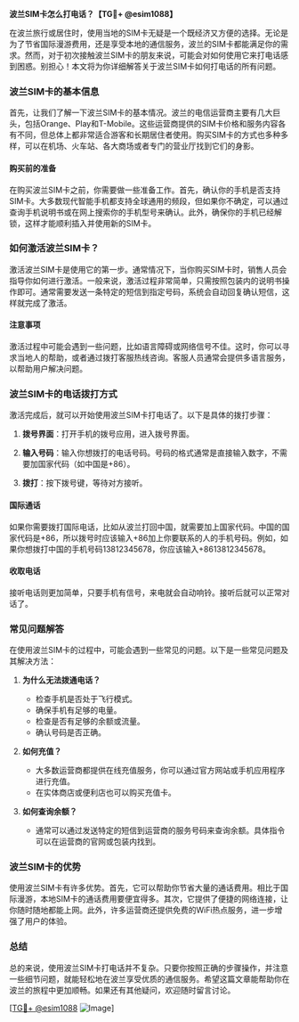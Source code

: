 **波兰SIM卡怎么打电话？【TG💪+ @esim1088】**

在波兰旅行或居住时，使用当地的SIM卡无疑是一个既经济又方便的选择。无论是为了节省国际漫游费用，还是享受本地的通信服务，波兰的SIM卡都能满足你的需求。然而，对于初次接触波兰SIM卡的朋友来说，可能会对如何使用它来打电话感到困惑。别担心！本文将为你详细解答关于波兰SIM卡如何打电话的所有问题。

### 波兰SIM卡的基本信息

首先，让我们了解一下波兰SIM卡的基本情况。波兰的电信运营商主要有几大巨头，包括Orange、Play和T-Mobile。这些运营商提供的SIM卡价格和服务内容各有不同，但总体上都非常适合游客和长期居住者使用。购买SIM卡的方式也多种多样，可以在机场、火车站、各大商场或者专门的营业厅找到它们的身影。

#### 购买前的准备

在购买波兰SIM卡之前，你需要做一些准备工作。首先，确认你的手机是否支持SIM卡。大多数现代智能手机都支持全球通用的频段，但如果你不确定，可以通过查询手机说明书或在网上搜索你的手机型号来确认。此外，确保你的手机已经解锁，这样才能顺利插入并使用新的SIM卡。

### 如何激活波兰SIM卡？

激活波兰SIM卡是使用它的第一步。通常情况下，当你购买SIM卡时，销售人员会指导你如何进行激活。一般来说，激活过程非常简单，只需按照包装内的说明书操作即可。通常需要发送一条特定的短信到指定号码，系统会自动回复确认短信，这样就完成了激活。

#### 注意事项

激活过程中可能会遇到一些问题，比如语言障碍或网络信号不佳。这时，你可以寻求当地人的帮助，或者通过拨打客服热线咨询。客服人员通常会提供多语言服务，以帮助用户解决问题。

### 波兰SIM卡的电话拨打方式

激活完成后，就可以开始使用波兰SIM卡打电话了。以下是具体的拨打步骤：

1. **拨号界面**：打开手机的拨号应用，进入拨号界面。
   
2. **输入号码**：输入你想拨打的电话号码。号码的格式通常是直接输入数字，不需要加国家代码（如中国是+86）。

3. **拨打**：按下拨号键，等待对方接听。

#### 国际通话

如果你需要拨打国际电话，比如从波兰打回中国，就需要加上国家代码。中国的国家代码是+86，所以拨号时应该输入+86加上你要联系的人的手机号码。例如，如果你想拨打中国的手机号码13812345678，你应该输入+8613812345678。

#### 收取电话

接听电话则更加简单，只要手机有信号，来电就会自动响铃。接听后就可以正常对话了。

### 常见问题解答

在使用波兰SIM卡的过程中，可能会遇到一些常见的问题。以下是一些常见问题及其解决方法：

1. **为什么无法拨通电话？**
   - 检查手机是否处于飞行模式。
   - 确保手机有足够的电量。
   - 检查是否有足够的余额或流量。
   - 确认号码是否正确。

2. **如何充值？**
   - 大多数运营商都提供在线充值服务，你可以通过官方网站或手机应用程序进行充值。
   - 在实体商店或便利店也可以购买充值卡。

3. **如何查询余额？**
   - 通常可以通过发送特定的短信到运营商的服务号码来查询余额。具体指令可以在运营商的官网或包装内找到。

### 波兰SIM卡的优势

使用波兰SIM卡有许多优势。首先，它可以帮助你节省大量的通话费用。相比于国际漫游，本地SIM卡的通话费用要便宜得多。其次，它提供了便捷的网络连接，让你随时随地都能上网。此外，许多运营商还提供免费的WiFi热点服务，进一步增强了用户的体验。

### 总结

总的来说，使用波兰SIM卡打电话并不复杂。只要你按照正确的步骤操作，并注意一些细节问题，就能轻松地在波兰享受优质的通信服务。希望这篇文章能帮助你在波兰的旅程中更加顺畅。如果还有其他疑问，欢迎随时留言讨论。

[[TG💪+ @esim1088](https://t.me/s/esim1088) ![Image](https://i.postimg.cc/4NQfJmqS/Snipaste-2025-05-13-00-14-12.png)]